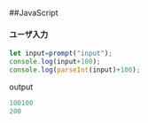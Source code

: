 ##JavaScript
#### ユーザ入力
~~~javascript
let input=prompt("input");
console.log(input+100);
console.log(parseInt(input)+100);
~~~
output
~~~javascript
100100
200
~~~

